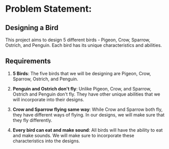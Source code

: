 # Problem Statement:


## Designing a Bird

This project aims to design 5 different birds - Pigeon, Crow, Sparrow, Ostrich, and Penguin. Each bird has its unique characteristics and abilities.

## Requirements

1. **5 Birds**: The five birds that we will be designing are Pigeon, Crow, Sparrow, Ostrich, and Penguin.

2. **Penguin and Ostrich don't fly**: Unlike Pigeon, Crow, and Sparrow, Ostrich and Penguin don't fly. They have other unique abilities that we will incorporate into their designs.

3. **Crow and Sparrow flying same way**: While Crow and Sparrow both fly, they have different ways of flying. In our designs, we will make sure that they fly differently.

4. **Every bird can eat and make sound**: All birds will have the ability to eat and make sounds. We will make sure to incorporate these characteristics into the designs.

